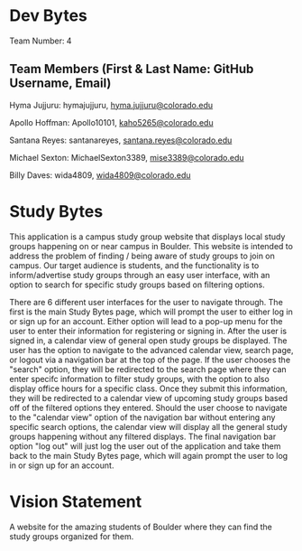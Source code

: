# Dev Bytes
Team Number: 4

## Team Members (First & Last Name: GitHub Username, Email)
Hyma Jujjuru: hymajujjuru, hyma.jujjuru@colorado.edu

Apollo Hoffman: Apollo10101, kaho5265@colorado.edu

Santana Reyes: santanareyes, santana.reyes@colorado.edu

Michael Sexton: MichaelSexton3389, mise3389@colorado.edu

Billy Daves: wida4809, wida4809@colorado.edu    

# Study Bytes
This application is a campus study group website that displays local study groups happening on or near campus in Boulder. This website is intended to address the problem of finding  / being aware of study groups to join on campus. Our target audience is students, and the functionality is to inform/advertise study groups through an easy user interface, with an option to search for specific study groups based on filtering options.

There are 6 different user interfaces for the user to navigate through. The first is the main Study Bytes page, which will prompt the user to either log in or sign up for an account. Either option will lead to a pop-up menu for the user to enter their information for registering or signing in. After the user is signed in, a calendar view of general open study groups be displayed. The user has the option to navigate to the advanced calendar view, search page, or logout via a navigation bar at the top of the page. If the user chooses the "search" option, they will be redirected to the search page where they can enter specifc information to filter study groups, with the option to also display office hours for a specific class. Once they submit this information, they will be redirected to a calendar view of upcoming study groups based off of the filtered options they entered. Should the user choose to navigate to the "calendar view" option of the navigation bar without entering any specific search options, the calendar view will display all the general study groups happening without any filtered displays. The final navigation bar option "log out" will just log the user out of the application and take them back to the main Study Bytes page, which will again prompt the user to log in or sign up for an account.

# Vision Statement
A website for the amazing students of Boulder where they can find the study groups organized for them.
